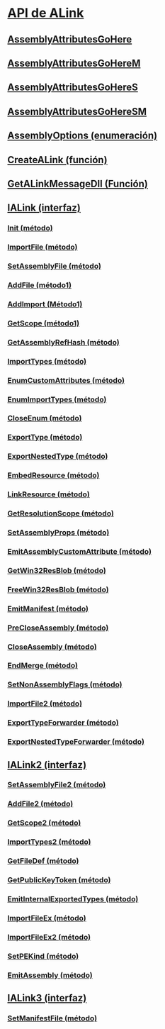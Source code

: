 # [API de ALink](index.md)
## [AssemblyAttributesGoHere](assemblyattributesgohere.md)
## [AssemblyAttributesGoHereM](assemblyattributesgoherem.md)
## [AssemblyAttributesGoHereS](assemblyattributesgoheres.md)
## [AssemblyAttributesGoHereSM](assemblyattributesgoheresm.md)
## [AssemblyOptions (enumeración)](assemblyoptions-enumeration.md)
## [CreateALink (función)](createalink-function.md)
## [GetALinkMessageDll (Función)](getalinkmessagedll-function.md)
## [IALink (interfaz)](ialink-interface.md)
### [Init (método)](init-method.md)
### [ImportFile (método)](importfile-method.md)
### [SetAssemblyFile (método)](setassemblyfile-method.md)
### [AddFile (método1)](addfile-method.md)
### [AddImport (Método1)](addimport-method.md)
### [GetScope (método1)](getscope-method.md)
### [GetAssemblyRefHash (método)](getassemblyrefhash-method.md)
### [ImportTypes (método)](importtypes-method.md)
### [EnumCustomAttributes (método)](enumcustomattributes-method.md)
### [EnumImportTypes (método)](enumimporttypes-method.md)
### [CloseEnum (método)](closeenum-method.md)
### [ExportType (método)](exporttype-method.md)
### [ExportNestedType (método)](exportnestedtype-method.md)
### [EmbedResource (método)](embedresource-method.md)
### [LinkResource (método)](linkresource-method.md)
### [GetResolutionScope (método)](getresolutionscope-method.md)
### [SetAssemblyProps (método)](setassemblyprops-method.md)
### [EmitAssemblyCustomAttribute (método)](emitassemblycustomattribute-method.md)
### [GetWin32ResBlob (método)](getwin32resblob-method.md)
### [FreeWin32ResBlob (método)](freewin32resblob-method.md)
### [EmitManifest (método)](emitmanifest-method.md)
### [PreCloseAssembly (método)](precloseassembly-method.md)
### [CloseAssembly (método)](closeassembly-method.md)
### [EndMerge (método)](endmerge-method.md)
### [SetNonAssemblyFlags (método)](setnonassemblyflags-method.md)
### [ImportFile2 (método)](importfile2-method.md)
### [ExportTypeForwarder (método)](exporttypeforwarder-method.md)
### [ExportNestedTypeForwarder (método)](exportnestedtypeforwarder-method.md)
## [IALink2 (interfaz)](ialink2-interface.md)
### [SetAssemblyFile2 (método)](setassemblyfile2-method.md)
### [AddFile2 (método)](addfile2-method.md)
### [GetScope2 (método)](getscope2-method.md)
### [ImportTypes2 (método)](importtypes2-method.md)
### [GetFileDef (método)](getfiledef-method.md)
### [GetPublicKeyToken (método)](getpublickeytoken-method.md)
### [EmitInternalExportedTypes (método)](emitinternalexportedtypes-method.md)
### [ImportFileEx (método)](importfileex-method.md)
### [ImportFileEx2 (método)](importfileex2-method.md)
### [SetPEKind (método)](setpekind-method.md)
### [EmitAssembly (método)](emitassembly-method.md)
## [IALink3 (interfaz)](ialink3-interface.md)
### [SetManifestFile (método)](setmanifestfile-method.md)
